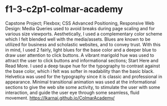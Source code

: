 # f1-3-c2p1-colmar-academy
Capstone Project; Flexbox; CSS Advanced Positioning, Responsive Web Design: Media Queries used to avoid breaks during page scaling and for various size viewports. 
Aesthetically, I used a complementary color scheme which I felt blended well with the media/assets. Blues are known to be utilized for business and scholastic websites, and to convey trust. With this in mind, I used 2 fairly, light blues for the base color and a deeper blue to draw user attention to click buttons. A vibrant marigold hue was used to attract the user to click buttons and informational sections; Start Here and Read More. I used a deep taupe hue for the typography to contrast against the base color, which i felt was softer in readability than the basic black. Helvetica was used for the typography since it is classic and professional in appearance. 
Minimal transitional animation was used at the informational sections to give the web site some activity, to stimulate the user with some interaction, and guide the user eye through some seamless, fluid movement. 
https://lkarnai.github.io/ColmarAcademy/
